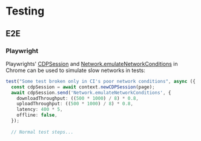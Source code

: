 # Testing

## E2E

### Playwright

Playwrights' [CDPSession](https://playwright.dev/docs/api/class-cdpsession) and [Network.emulateNetworkConditions](https://chromedevtools.github.io/devtools-protocol/tot/Network/#method-emulateNetworkConditions) in Chrome can be used to simulate slow networks in tests:

```ts
test("Some test broken only in CI's poor network conditions", async ({ context, page }) => {
  const cdpSession = await context.newCDPSession(page);
  await cdpSession.send('Network.emulateNetworkConditions', {
    downloadThroughput: ((500 * 1000) / 8) * 0.8,
    uploadThroughput: ((500 * 1000) / 8) * 0.8,
    latency: 400 * 5,
    offline: false,
  });
 
  // Normal test steps...
```
